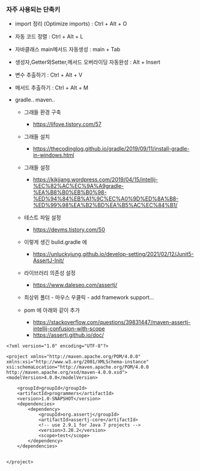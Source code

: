 ###  자주 사용되는 단축키

- import 정리 (Optimize imports) : Ctrl + Alt + O

- 자동 코드 정렬 : Ctrl + Alt + L

- 자바클래스 main메서드 자동생성 : main + Tab

- 생성자,Getter와Setter,메서드 오버라이딩 자동완성 :	Alt + Insert

- 변수 추출하기 : Ctrl + Alt + V

- 메서드 추출하기 : Ctrl + Alt + M

- gradle.. maven..
  
  - 그래들 환경 구축
    - https://lifove.tistory.com/57

  - 그래들 설치
    - https://thecodinglog.github.io/gradle/2019/09/11/install-gradle-in-windows.html

  - 그래들 설정
    - https://kjkjjang.wordpress.com/2019/04/15/intellij-%EC%82%AC%EC%9A%A9gradle-%EA%B8%B0%EB%B0%98-%ED%94%84%EB%A1%9C%EC%A0%9D%ED%8A%B8-%ED%99%98%EA%B2%BD%EA%B5%AC%EC%84%B1/

  - 테스트 파일 설정
    - https://devms.tistory.com/50

  - 이렇게 생긴 bulid.gradle 에
    - https://unluckyjung.github.io/develop-setting/2021/02/12/Junit5-AssertJ-Init/

  - 라이브러리 의존성 설정
    - https://www.daleseo.com/assertj/

  - 최상위 폴더 - 마우스 우클릭 - add framework support...

  - pom 에 아래와 같이 추가
    - https://stackoverflow.com/questions/39831447/maven-assertj-intellij-confusion-with-scope
    - https://assertj.github.io/doc/
```
<?xml version="1.0" encoding="UTF-8"?>

<project xmlns="http://maven.apache.org/POM/4.0.0"
xmlns:xsi="http://www.w3.org/2001/XMLSchema-instance"
xsi:schemaLocation="http://maven.apache.org/POM/4.0.0 http://maven.apache.org/xsd/maven-4.0.0.xsd">
<modelVersion>4.0.0</modelVersion>

    <groupId>groupId</groupId>
    <artifactId>programmers</artifactId>
    <version>1.0-SNAPSHOT</version>
    <dependencies>
        <dependency>
            <groupId>org.assertj</groupId>
            <artifactId>assertj-core</artifactId>
            <!-- use 2.9.1 for Java 7 projects -->
            <version>3.20.2</version>
            <scope>test</scope>
        </dependency>
    </dependencies>


</project>
```
